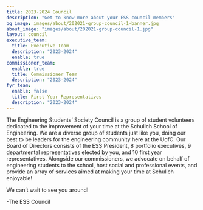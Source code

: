 ```yaml
---
title: 2023-2024 Council
description: "Get to know more about your ESS council members"
bg_image: images/about/202021-group-council-1-banner.jpg
about_image: "images/about/202021-group-council-1.jpg"
layout: council
executive_team:
  title: Executive Team
  description: "2023-2024"
  enable: true
commissioner_team:
  enable: true
  title: Commissioner Team
  description: "2023-2024"
fyr_team:
  enable: false
  title: First Year Representatives
  description: "2023-2024"
---
```


The Engineering Students’ Society Council is a group of student volunteers dedicated to the improvement of your time at the Schulich School of Engineering. We are a diverse group of students just like you, doing our best to be leaders for the engineering community here at the UofC. Our Board of Directors consists of the ESS President, 8 portfolio executives, 9 departmental representatives elected by you, and 10 first year representatives. Alongside our commissioners, we advocate on behalf of engineering students to the school, host social and professional events, and provide an array of services aimed at making your time at Schulich enjoyable!

We can’t wait to see you around!

-The ESS Council
